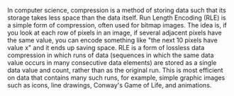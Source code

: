 In computer science, compression is a method of storing data such that its storage takes less space than the data itself. Run Length Encoding (RLE) is a simple form of compression, often used for bitmap images. The idea is, if you look at each row of pixels in an image, if several adjacent pixels have the same value, you can encode something like "the next 10 pixels have value x" and it ends up saving space.
RLE is a form of lossless data compression in which runs of data (sequences in which the same data value occurs in many consecutive data elements) are stored as a single data value and count, rather than as the original run. This is most efficient on data that contains many such runs, for example, simple graphic images such as icons, line drawings, Conway's Game of Life, and animations.
